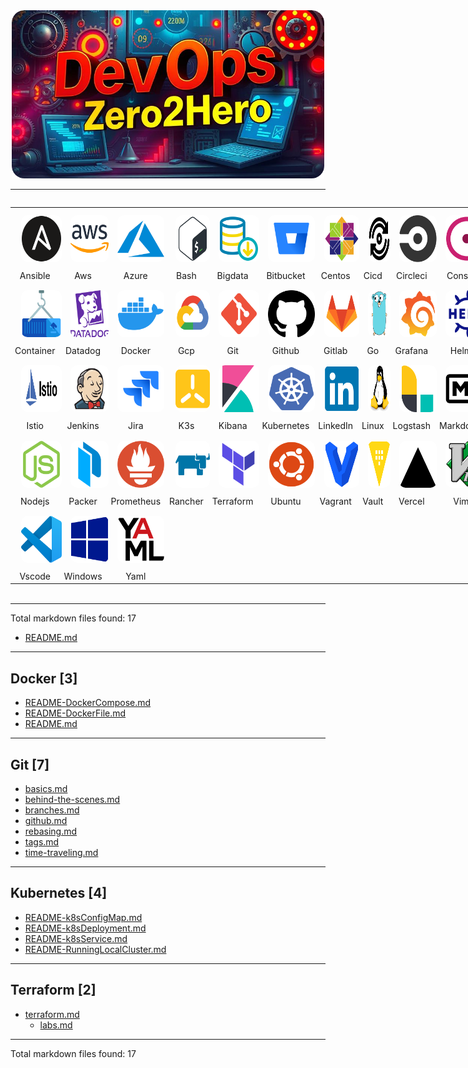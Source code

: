 
<div align="center">
  <img src="../resources/images/cover-rounded.png" alt="DevOps-Zero2Hero" width="500">
</div>

---

<!-- LOGOS START -->
<div style="text-align: center; display: inline-block; background-color: #lightblue">

|    |    |    |    |    |    |    |    |    |    | 
| --- | --- | --- | --- | --- | --- | --- | --- | --- | --- | 
|<a href=""><img src="../resources/images/logos/logos_ansible.svg" style="border-radius: 20px; padding: 10px; width:75px;height:75px;"/></a><br/> Ansible |<a href=""><img src="../resources/images/logos/logos_aws.svg" style="border-radius: 20px; padding: 10px; width:75px;height:75px;"/></a><br/> Aws |<a href=""><img src="../resources/images/logos/logos_azure.svg" style="border-radius: 20px; padding: 10px; width:75px;height:75px;"/></a><br/> Azure |<a href=""><img src="../resources/images/logos/logos_bash.svg" style="border-radius: 20px; padding: 10px; width:75px;height:75px;"/></a><br/> Bash |<a href=""><img src="../resources/images/logos/logos_bigdata.svg" style="border-radius: 20px; padding: 10px; width:75px;height:75px;"/></a><br/> Bigdata |<a href=""><img src="../resources/images/logos/logos_bitbucket.svg" style="border-radius: 20px; padding: 10px; width:75px;height:75px;"/></a><br/> Bitbucket |<a href=""><img src="../resources/images/logos/logos_centos.svg" style="border-radius: 20px; padding: 10px; width:75px;height:75px;"/></a><br/> Centos |<a href=""><img src="../resources/images/logos/logos_cicd.svg" style="border-radius: 20px; padding: 10px; width:75px;height:75px;"/></a><br/> Cicd |<a href=""><img src="../resources/images/logos/logos_circleci.svg" style="border-radius: 20px; padding: 10px; width:75px;height:75px;"/></a><br/> Circleci |<a href=""><img src="../resources/images/logos/logos_consul.svg" style="border-radius: 20px; padding: 10px; width:75px;height:75px;"/></a><br/> Consul |
<a href=""><img src="../resources/images/logos/logos_container.svg" style="border-radius: 20px; padding: 10px; width:75px;height:75px;"/></a><br/> Container |<a href=""><img src="../resources/images/logos/logos_datadog.svg" style="border-radius: 20px; padding: 10px; width:75px;height:75px;"/></a><br/> Datadog |<a href=""><img src="../resources/images/logos/logos_docker.svg" style="border-radius: 20px; padding: 10px; width:75px;height:75px;"/></a><br/> Docker |<a href=""><img src="../resources/images/logos/logos_gcp.svg" style="border-radius: 20px; padding: 10px; width:75px;height:75px;"/></a><br/> Gcp |<a href=""><img src="../resources/images/logos/logos_git.svg" style="border-radius: 20px; padding: 10px; width:75px;height:75px;"/></a><br/> Git |<a href=""><img src="../resources/images/logos/logos_github.svg" style="border-radius: 20px; padding: 10px; width:75px;height:75px;"/></a><br/> Github |<a href=""><img src="../resources/images/logos/logos_gitlab.svg" style="border-radius: 20px; padding: 10px; width:75px;height:75px;"/></a><br/> Gitlab |<a href=""><img src="../resources/images/logos/logos_go.svg" style="border-radius: 20px; padding: 10px; width:75px;height:75px;"/></a><br/> Go |<a href=""><img src="../resources/images/logos/logos_grafana.svg" style="border-radius: 20px; padding: 10px; width:75px;height:75px;"/></a><br/> Grafana |<a href=""><img src="../resources/images/logos/logos_helm.svg" style="border-radius: 20px; padding: 10px; width:75px;height:75px;"/></a><br/> Helm |
<a href=""><img src="../resources/images/logos/logos_istio.svg" style="border-radius: 20px; padding: 10px; width:75px;height:75px;"/></a><br/> Istio |<a href=""><img src="../resources/images/logos/logos_jenkins.svg" style="border-radius: 20px; padding: 10px; width:75px;height:75px;"/></a><br/> Jenkins |<a href=""><img src="../resources/images/logos/logos_jira.svg" style="border-radius: 20px; padding: 10px; width:75px;height:75px;"/></a><br/> Jira |<a href=""><img src="../resources/images/logos/logos_k3s.svg" style="border-radius: 20px; padding: 10px; width:75px;height:75px;"/></a><br/> K3s |<a href=""><img src="../resources/images/logos/logos_kibana.svg" style="border-radius: 20px; padding: 10px; width:75px;height:75px;"/></a><br/> Kibana |<a href=""><img src="../resources/images/logos/logos_kubernetes.svg" style="border-radius: 20px; padding: 10px; width:75px;height:75px;"/></a><br/> Kubernetes |<a href=""><img src="../resources/images/logos/logos_linkedIn.svg" style="border-radius: 20px; padding: 10px; width:75px;height:75px;"/></a><br/> LinkedIn |<a href=""><img src="../resources/images/logos/logos_linux.svg" style="border-radius: 20px; padding: 10px; width:75px;height:75px;"/></a><br/> Linux |<a href=""><img src="../resources/images/logos/logos_logstash.svg" style="border-radius: 20px; padding: 10px; width:75px;height:75px;"/></a><br/> Logstash |<a href=""><img src="../resources/images/logos/logos_markdown.svg" style="border-radius: 20px; padding: 10px; width:75px;height:75px;"/></a><br/> Markdown |
<a href=""><img src="../resources/images/logos/logos_nodejs.svg" style="border-radius: 20px; padding: 10px; width:75px;height:75px;"/></a><br/> Nodejs |<a href=""><img src="../resources/images/logos/logos_packer.svg" style="border-radius: 20px; padding: 10px; width:75px;height:75px;"/></a><br/> Packer |<a href=""><img src="../resources/images/logos/logos_prometheus.svg" style="border-radius: 20px; padding: 10px; width:75px;height:75px;"/></a><br/> Prometheus |<a href=""><img src="../resources/images/logos/logos_rancher.svg" style="border-radius: 20px; padding: 10px; width:75px;height:75px;"/></a><br/> Rancher |<a href=""><img src="../resources/images/logos/logos_terraform.svg" style="border-radius: 20px; padding: 10px; width:75px;height:75px;"/></a><br/> Terraform |<a href=""><img src="../resources/images/logos/logos_ubuntu.svg" style="border-radius: 20px; padding: 10px; width:75px;height:75px;"/></a><br/> Ubuntu |<a href=""><img src="../resources/images/logos/logos_vagrant.svg" style="border-radius: 20px; padding: 10px; width:75px;height:75px;"/></a><br/> Vagrant |<a href=""><img src="../resources/images/logos/logos_vault.svg" style="border-radius: 20px; padding: 10px; width:75px;height:75px;"/></a><br/> Vault |<a href=""><img src="../resources/images/logos/logos_vercel.svg" style="border-radius: 20px; padding: 10px; width:75px;height:75px;"/></a><br/> Vercel |<a href=""><img src="../resources/images/logos/logos_vim.svg" style="border-radius: 20px; padding: 10px; width:75px;height:75px;"/></a><br/> Vim |
<a href=""><img src="../resources/images/logos/logos_vscode.svg" style="border-radius: 20px; padding: 10px; width:75px;height:75px;"/></a><br/> Vscode |<a href=""><img src="../resources/images/logos/logos_windows.svg" style="border-radius: 20px; padding: 10px; width:75px;height:75px;"/></a><br/> Windows |<a href=""><img src="../resources/images/logos/logos_yaml.svg" style="border-radius: 20px; padding: 10px; width:75px;height:75px;"/></a><br/> Yaml | | | | | | | |
</div>

<!-- LOGOS END -->

---
Total markdown files found:       17
- [README.md](/Content/README.md)

---

## Docker [3]
  - [README-DockerCompose.md](/Content/Docker/README-DockerCompose.md)
  - [README-DockerFile.md](/Content/Docker/README-DockerFile.md)
  - [README.md](/Content/Docker/README.md)

---

## Git [7]
  - [basics.md](/Content/Git/basics.md)
  - [behind-the-scenes.md](/Content/Git/behind-the-scenes.md)
  - [branches.md](/Content/Git/branches.md)
  - [github.md](/Content/Git/github.md)
  - [rebasing.md](/Content/Git/rebasing.md)
  - [tags.md](/Content/Git/tags.md)
  - [time-traveling.md](/Content/Git/time-traveling.md)

---

## Kubernetes [4]
  - [README-k8sConfigMap.md](/Content/Kubernetes/README-k8sConfigMap.md)
  - [README-k8sDeployment.md](/Content/Kubernetes/README-k8sDeployment.md)
  - [README-k8sService.md](/Content/Kubernetes/README-k8sService.md)
  - [README-RunningLocalCluster.md](/Content/Kubernetes/README-RunningLocalCluster.md)

---

## Terraform [2]
  - [terraform.md](/Content/Terraform/terraform.md)
    - [labs.md](/Content/Terraform/terraform-associate-003/labs.md)

---

Total markdown files found:       17


